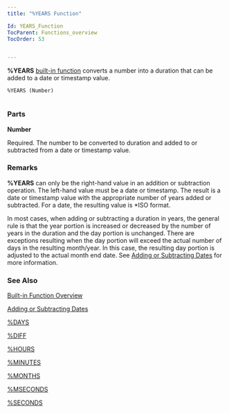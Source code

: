 ```yaml
---
title: "%YEARS Function"

Id: YEARS_Function
TocParent: Functions_overview
TocOrder: 53


---
```


**%YEARS** [built-in function](Functions_overview.html) converts a number into a duration that can be added to a date or timestamp value. 

```
%YEARS (Number) 
        
```

### Parts

**Number** 

Required. The number to be converted to duration and added to or subtracted from a date or timestamp value.


### Remarks
**%YEARS** can only be the right-hand value in an addition or subtraction operation. The left-hand value must be a date or timestamp. The result is a date or timestamp value with the appropriate number of years added or subtracted. For a date, the resulting value is *ISO format. 

In most cases, when adding or subtracting a duration in years, the general rule is that the year portion is increased or decreased by the number of years in the duration and the day portion is unchanged. There are exceptions resulting when the day portion will exceed the actual number of days in the resulting month/year. In this case, the resulting day portion is adjusted to the actual month end date. See [Adding or Subtracting Dates](Adding_or_Subtracting_Dates.html) for more information. 

### See Also
[Built-in Function Overview](Functions_overview.html)

[Adding or Subtracting Dates](Adding_or_Subtracting_Dates.html)

[%DAYS](DAYS_Function.html)

[%DIFF](DIFF_Function.html)

[%HOURS](HOURS_Function.html)

[%MINUTES](MINUTES_Function.html)

[%MONTHS](MONTHS_Function.html)

[%MSECONDS](MSECONDS_Function.html)

[%SECONDS](SECONDS_Function.html) 
